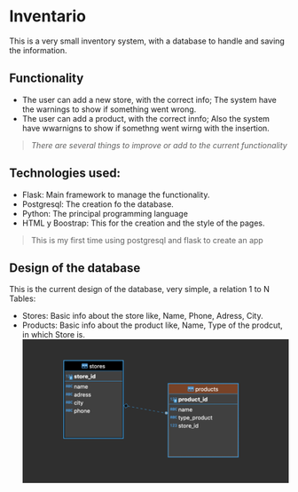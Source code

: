 # Inventario
This is a very small inventory system, with a database to handle and saving the information.

## Functionality
- The user can add a new store, with the correct info; The system have the warnings to show if something went wrong.
- The user can add a product, with the correct innfo; Also the system have wwarnigns to show if somethng went wirng with the insertion.
> *There are several things to improve or add to the current functionality*

## Technologies used:
- Flask: Main framework to manage the functionality.
- Postgresql: The creation fo the database.
- Python: The principal programming language
- HTML y Boostrap: This for the creation and the style of the pages.
> This is my first time using postgresql and flask to create an app

## Design of the database
This is the current design of the database, very simple, a relation 1 to N
Tables:
- Stores: Basic info about the store like, Name, Phone, Adress, City.
- Products: Basic info about the product like, Name, Type of the prodcut, in which Store is.
![](images/dataBaseDesign.png)

